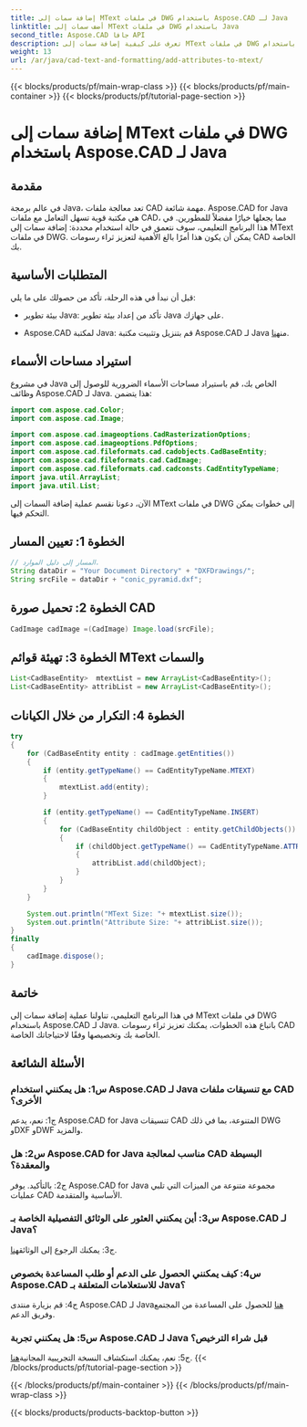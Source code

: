 ```yaml
---
title: إضافة سمات إلى MText في ملفات DWG باستخدام Aspose.CAD لـ Java
linktitle: أضف سمات إلى MText في ملفات DWG باستخدام Java
second_title: Aspose.CAD جافا API
description: تعرف على كيفية إضافة سمات إلى MText في ملفات DWG باستخدام Aspose.CAD لـ Java. ارتقِ برسومات CAD الخاصة بك باستخدام هذا الدليل المفصّل خطوة بخطوة.
weight: 13
url: /ar/java/cad-text-and-formatting/add-attributes-to-mtext/
---
```


{{< blocks/products/pf/main-wrap-class >}}
{{< blocks/products/pf/main-container >}}
{{< blocks/products/pf/tutorial-page-section >}}

# إضافة سمات إلى MText في ملفات DWG باستخدام Aspose.CAD لـ Java

## مقدمة

في عالم برمجة Java، تعد معالجة ملفات CAD مهمة شائعة. Aspose.CAD for Java هي مكتبة قوية تسهل التعامل مع ملفات CAD، مما يجعلها خيارًا مفضلاً للمطورين. في هذا البرنامج التعليمي، سوف نتعمق في حالة استخدام محددة: إضافة سمات إلى MText في ملفات DWG. يمكن أن يكون هذا أمرًا بالغ الأهمية لتعزيز ثراء رسومات CAD الخاصة بك.

## المتطلبات الأساسية

قبل أن نبدأ في هذه الرحلة، تأكد من حصولك على ما يلي:

- بيئة تطوير Java: تأكد من إعداد بيئة تطوير Java على جهازك.

- Aspose.CAD لمكتبة Java: قم بتنزيل وتثبيت مكتبة Aspose.CAD لـ Java من[هنا](https://releases.aspose.com/cad/java/).

## استيراد مساحات الأسماء

في مشروع Java الخاص بك، قم باستيراد مساحات الأسماء الضرورية للوصول إلى وظائف Aspose.CAD لـ Java. هذا يتضمن:

```java
import com.aspose.cad.Color;
import com.aspose.cad.Image;

import com.aspose.cad.imageoptions.CadRasterizationOptions;
import com.aspose.cad.imageoptions.PdfOptions;
import com.aspose.cad.fileformats.cad.cadobjects.CadBaseEntity;
import com.aspose.cad.fileformats.cad.CadImage;
import com.aspose.cad.fileformats.cad.cadconsts.CadEntityTypeName;
import java.util.ArrayList;
import java.util.List;
```

الآن، دعونا نقسم عملية إضافة السمات إلى MText في ملفات DWG إلى خطوات يمكن التحكم فيها.

## الخطوة 1: تعيين المسار

```java
// المسار إلى دليل الموارد.
String dataDir = "Your Document Directory" + "DXFDrawings/";
String srcFile = dataDir + "conic_pyramid.dxf";
```

## الخطوة 2: تحميل صورة CAD

```java
CadImage cadImage =(CadImage) Image.load(srcFile);
```

## الخطوة 3: تهيئة قوائم MText والسمات

```java
List<CadBaseEntity>  mtextList = new ArrayList<CadBaseEntity>();
List<CadBaseEntity> attribList = new ArrayList<CadBaseEntity>();
```

## الخطوة 4: التكرار من خلال الكيانات

```java
try
{
    for (CadBaseEntity entity : cadImage.getEntities())
    {
        if (entity.getTypeName() == CadEntityTypeName.MTEXT)
        {
            mtextList.add(entity);
        }

        if (entity.getTypeName() == CadEntityTypeName.INSERT)
        {
            for (CadBaseEntity childObject : entity.getChildObjects())
            {
                if (childObject.getTypeName() == CadEntityTypeName.ATTRIB)
                {
                    attribList.add(childObject);
                }
            }
        }
    }

    System.out.println("MText Size: "+ mtextList.size());
    System.out.println("Attribute Size: "+ attribList.size());
}
finally
{
    cadImage.dispose();
}
```

## خاتمة

في هذا البرنامج التعليمي، تناولنا عملية إضافة سمات إلى MText في ملفات DWG باستخدام Aspose.CAD لـ Java. باتباع هذه الخطوات، يمكنك تعزيز ثراء رسومات CAD الخاصة بك وتخصيصها وفقًا لاحتياجاتك الخاصة.

## الأسئلة الشائعة

### س1: هل يمكنني استخدام Aspose.CAD لـ Java مع تنسيقات ملفات CAD الأخرى؟

ج1: نعم، يدعم Aspose.CAD for Java تنسيقات CAD المتنوعة، بما في ذلك DWG وDXF وDWF والمزيد.

### س2: هل Aspose.CAD for Java مناسب لمعالجة CAD البسيطة والمعقدة؟

ج2: بالتأكيد. يوفر Aspose.CAD for Java مجموعة متنوعة من الميزات التي تلبي عمليات CAD الأساسية والمتقدمة.

### س3: أين يمكنني العثور على الوثائق التفصيلية الخاصة بـ Aspose.CAD لـ Java؟

ج3: يمكنك الرجوع إلى الوثائق[هنا](https://reference.aspose.com/cad/java/).

### س4: كيف يمكنني الحصول على الدعم أو طلب المساعدة بخصوص Aspose.CAD للاستعلامات المتعلقة بـ Java؟

 ج4: قم بزيارة منتدى Aspose.CAD لـ Java[هنا](https://forum.aspose.com/c/cad/19) للحصول على المساعدة من المجتمع وفريق الدعم.

### س5: هل يمكنني تجربة Aspose.CAD لـ Java قبل شراء الترخيص؟

 ج5: نعم، يمكنك استكشاف النسخة التجريبية المجانية[هنا](https://releases.aspose.com/).
{{< /blocks/products/pf/tutorial-page-section >}}

{{< /blocks/products/pf/main-container >}}
{{< /blocks/products/pf/main-wrap-class >}}

{{< blocks/products/products-backtop-button >}}
